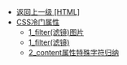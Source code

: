 - [返回上一级 [HTML]](page/web前端/HTML/)
- [CSS冷门属性](page/web前端/HTML/CSS冷门属性/)
  - [1_filter(滤镜)图片](page/web前端/HTML/CSS冷门属性/1_filter(滤镜)图片/)
  - [1_filter(滤镜)](page/web前端/HTML/CSS冷门属性/1_filter(滤镜).md)
  - [2_content属性特殊字符归纳](page/web前端/HTML/CSS冷门属性/2_content属性特殊字符归纳.md)
